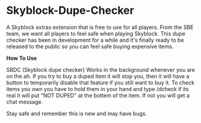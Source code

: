 # Skyblock-Dupe-Checker
A Skyblock extras extension that is free to use for all players.
From the SBE team, we want all players to feel safe when playing Skyblock. This dupe checker has been in development for a while and it's finally ready to be released to the public so you can feel safe buying expensive items.

**How To Use**

SBDC (Skyblock dupe checker) Works in the background whenever you are on the ah.
If you try to buy a duped item it will stop you, then it will have a button to temporarily disable that feature if you still want to buy it.
To check items you own you have to hold them in your hand and type /dcheck if its real it will put "NOT DUPED" at the bottem of the item. If not you will get a chat message.

Stay safe and remember this is new and may have bugs.
